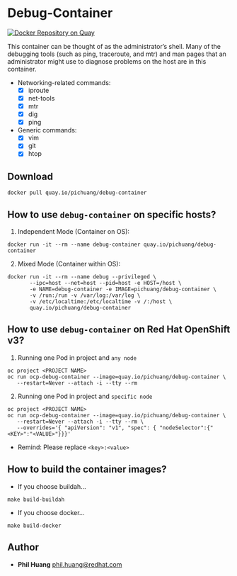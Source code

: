 # Debug-Container

[![Docker Repository on Quay](https://quay.io/repository/pichuang/debug-container/status "Docker Repository on Quay")](https://quay.io/repository/pichuang/debug-container)

This container can be thought of as the administrator’s shell. Many of the debugging tools (such as ping, traceroute, and mtr) and man pages that an administrator might use to diagnose problems on the host are in this container.

- Networking-related commands:
  - [x] iproute
  - [x] net-tools
  - [x] mtr
  - [x] dig
  - [x] ping
- Generic commands:
  - [x] vim
  - [x] git
  - [x] htop

## Download
```
docker pull quay.io/pichuang/debug-container
```

## How to use `debug-container` on specific hosts?

1. Independent Mode (Container on OS):
```
docker run -it --rm --name debug-container quay.io/pichuang/debug-container
```

2. Mixed Mode (Container within OS):
```
docker run -it --rm --name debug --privileged \
       --ipc=host --net=host --pid=host -e HOST=/host \
       -e NAME=debug-container -e IMAGE=pichuang/debug-container \
       -v /run:/run -v /var/log:/var/log \
       -v /etc/localtime:/etc/localtime -v /:/host \
       quay.io/pichuang/debug-container
```

## How to use `debug-container` on Red Hat OpenShift v3?

1. Running one Pod in project and `any node`
```
oc project <PROJECT NAME>
oc run ocp-debug-container --image=quay.io/pichuang/debug-container \
   --restart=Never --attach -i --tty --rm
```

2. Running one Pod in project and `specific node`
```
oc project <PROJECT NAME>
oc run ocp-debug-container --image=quay.io/pichuang/debug-container \
   --restart=Never --attach -i --tty --rm \
   --overrides='{ "apiVersion": "v1", "spec": { "nodeSelector":{"<KEY>":"<VALUE>"}}}'
```
- Remind: Please replace `<key>:<value>`

## How to build the container images?
- If you choose buildah...
```
make build-buildah
```

- If you choose docker...
```
make build-docker
```


## Author
* **Phil Huang** <phil.huang@redhat.com>

